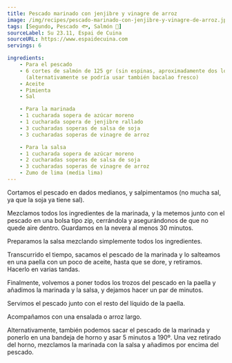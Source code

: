 ```yaml
---
title: Pescado marinado con jenjibre y vinagre de arroz
image: /img/recipes/pescado-marinado-con-jenjibre-y-vinagre-de-arroz.jpg
tags: [Segundo, Pescado 🐟, Salmón 🍣]
sourceLabel: Su 23.11, Espai de Cuina
sourceURL: https://www.espaidecuina.com
servings: 6

ingredients:
    - Para el pescado
    - 6 cortes de salmón de 125 gr (sin espinas, aproximadamente dos lomos)
      (alternativamente se podría usar también bacalao fresco)
    - Aceite
    - Pimienta
    - Sal

    - Para la marinada
    - 1 cucharada sopera de azúcar moreno
    - 1 cucharada sopera de jenjibre rallado
    - 3 cucharadas soperas de salsa de soja
    - 3 cucharadas soperas de vinagre de arroz

    - Para la salsa
    - 1 cucharada sopera de azúcar moreno
    - 2 cucharadas soperas de salsa de soja
    - 3 cucharadas soperas de vinagre de arroz
    - Zumo de lima (media lima)
---
```


Cortamos el pescado en dados medianos, y salpimentamos (no mucha sal, ya que la
soja ya tiene sal).

Mezclamos todos los ingredientes de la marinada, y la metemos junto con el
pescado en una bolsa tipo zip, cerrándola y asegurándonos de que no quede aire
dentro. Guardamos en la nevera al menos 30 minutos.

Preparamos la salsa mezclando simplemente todos los ingredientes.

Transcurrido el tiempo, sacamos el pescado de la marinada y lo salteamos en una
paella con un poco de aceite, hasta que se dore, y retiramos. Hacerlo en varias
tandas.

Finalmente, volvemos a poner todos los trozos del pescado en la paella y
añadimos la marinada y la salsa, y dejamos hacer un par de minutos.

Servimos el pescado junto con el resto del líquido de la paella.

Acompañamos con una ensalada o arroz largo.

Alternativamente, también podemos sacar el pescado de la marinada y ponerlo en
una bandeja de horno y asar 5 minutos a 190º. Una vez retirado del horno,
mezclamos la marinada con la salsa y añadimos por encima del pescado.
